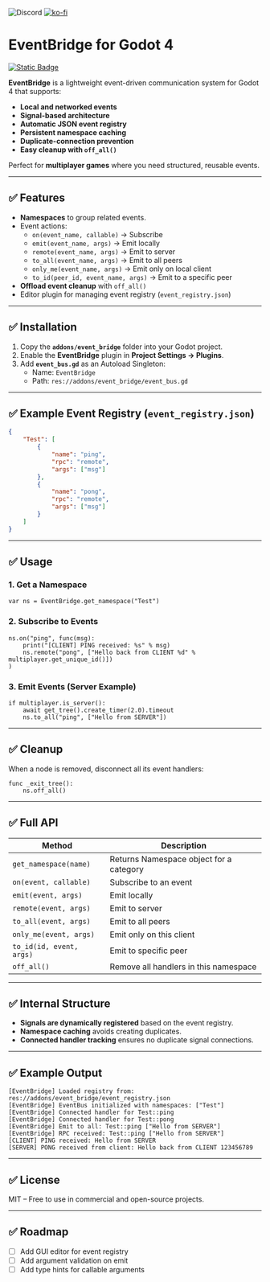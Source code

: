 


![Discord](https://img.shields.io/discord/1399270391226175518?logo=discord) 
[![ko-fi](https://ko-fi.com/img/githubbutton_sm.svg)](https://ko-fi.com/M4M51IR6VN)



# EventBridge for Godot 4

[![Static Badge](https://img.shields.io/badge/Buy_it_here-red?style=for-the-badge&logo=itchdotio&label=itch.io&labelColor=black)](https://auteddy.itch.io)

**EventBridge** is a lightweight event-driven communication system for Godot 4 that supports:
- **Local and networked events**
- **Signal-based architecture**
- **Automatic JSON event registry**
- **Persistent namespace caching**
- **Duplicate-connection prevention**
- **Easy cleanup with `off_all()`**

Perfect for **multiplayer games** where you need structured, reusable events.

---

## ✅ Features
- **Namespaces** to group related events.
- Event actions:
  - `on(event_name, callable)` → Subscribe
  - `emit(event_name, args)` → Emit locally
  - `remote(event_name, args)` → Emit to server
  - `to_all(event_name, args)` → Emit to all peers
  - `only_me(event_name, args)` → Emit only on local client
  - `to_id(peer_id, event_name, args)` → Emit to a specific peer
- **Offload event cleanup** with `off_all()`
- Editor plugin for managing event registry (`event_registry.json`)

---

## ✅ Installation
1. Copy the **`addons/event_bridge`** folder into your Godot project.
2. Enable the **EventBridge** plugin in **Project Settings → Plugins**.
3. Add **`event_bus.gd`** as an Autoload Singleton:
   - Name: `EventBridge`
   - Path: `res://addons/event_bridge/event_bus.gd`

---

## ✅ Example Event Registry (`event_registry.json`)
```json
{
	"Test": [
		{
			"name": "ping",
			"rpc": "remote",
			"args": ["msg"]
		},
		{
			"name": "pong",
			"rpc": "remote",
			"args": ["msg"]
		}
	]
}
```

---

## ✅ Usage

### 1. Get a Namespace
```gdscript
var ns = EventBridge.get_namespace("Test")
```

### 2. Subscribe to Events
```gdscript
ns.on("ping", func(msg):
	print("[CLIENT] PING received: %s" % msg)
	ns.remote("pong", ["Hello back from CLIENT %d" % multiplayer.get_unique_id()])
)
```

### 3. Emit Events (Server Example)
```gdscript
if multiplayer.is_server():
	await get_tree().create_timer(2.0).timeout
	ns.to_all("ping", ["Hello from SERVER"])
```

---

## ✅ Cleanup
When a node is removed, disconnect all its event handlers:
```gdscript
func _exit_tree():
	ns.off_all()
```

---

## ✅ Full API
| Method                | Description                                     |
|----------------------|-------------------------------------------------|
| `get_namespace(name)`| Returns Namespace object for a category         |
| `on(event, callable)`| Subscribe to an event                          |
| `emit(event, args)`  | Emit locally                                   |
| `remote(event, args)`| Emit to server                                 |
| `to_all(event, args)`| Emit to all peers                              |
| `only_me(event, args)`| Emit only on this client                      |
| `to_id(id, event, args)`| Emit to specific peer                       |
| `off_all()`          | Remove all handlers in this namespace          |

---

## ✅ Internal Structure
- **Signals are dynamically registered** based on the event registry.
- **Namespace caching** avoids creating duplicates.
- **Connected handler tracking** ensures no duplicate signal connections.

---

## ✅ Example Output
```
[EventBridge] Loaded registry from: res://addons/event_bridge/event_registry.json
[EventBridge] EventBus initialized with namespaces: ["Test"]
[EventBridge] Connected handler for Test::ping
[EventBridge] Connected handler for Test::pong
[EventBridge] Emit to all: Test::ping ["Hello from SERVER"]
[EventBridge] RPC received: Test::ping ["Hello from SERVER"]
[CLIENT] PING received: Hello from SERVER
[SERVER] PONG received from client: Hello back from CLIENT 123456789
```

---

## ✅ License
MIT – Free to use in commercial and open-source projects.

---

## ✅ Roadmap
- [ ] Add GUI editor for event registry
- [ ] Add argument validation on emit
- [ ] Add type hints for callable arguments
